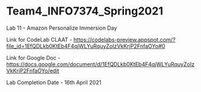# Team4_INFO7374_Spring2021

Lab 11 - Amazon Personalize Immersion Day

Link for CodeLab CLAAT - https://codelabs-preview.appspot.com/?file_id=1EfQDLkb0KtEb4F4qjWLYuRquyZoIzVkKrjP2FnfaOYo#0

Link for Google Doc - https://docs.google.com/document/d/1EfQDLkb0KtEb4F4qjWLYuRquyZoIzVkKrjP2FnfaOYo/edit

Lab Completion Date - 16th April 2021

